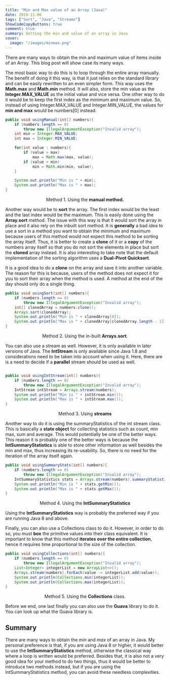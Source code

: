 ```yaml
---
title: "Min and Max value of an Array (Java)"
date: 2019-11-06
tags: ["Sort", "Java", "Streams"]
ShowCodeCopyButtons: true
comment: true
summary: Getting the min and value of an array in Java
cover:
  image: "/images/minmax.png"
---
```


There are many ways to obtain the min and maximum value of items inside of an Array. This blog post will show case its many ways.

The most basic way to do this is to loop through the entire array manually. The benefit of doing it this way, is that it just relies on the standard library and can be easily rewritten to an even simpler form. This way uses the **Math.max** and **Math.min** method. It will also, store the min value as the **Integer.MAX_VALUE** as the initial value and vice versa. One other way to do it would be to keep the first index as the minimum and maximum value. So, instead of using Integer.MAX_VALUE and Integer.MIN_VALUE, the values for **min and max** would be numbers[0] instead.

```java
public void usingManual(int[] numbers){
    if (numbers.length == 0)
        throw new IllegalArgumentException("Invalid array");
    int min = Integer.MAX_VALUE;
    int max = Integer.MIN_VALUE;

    for(int value : numbers){
        if (value > max)
            max = Math.max(max, value);
        if (value < min)
            min = Math.min(min, value);
    }

    System.out.println("Min is " + min);
    System.out.println("Max is " + max);
}
```

<p align="center">Method 1. Using the <strong>manual method.</strong> </p>


Another way would be to **sort** the array. The first index would be the least and the last index would be the maximum. This is easily done using the **Array.sort** method. The issue with this way is that it would sort the array in place and it also rely on the inbuilt sort method. It is **generally** a bad idea to use a sort in a method you want to obtain the minimum and maximum because users of this method would not expect this method to be sorting the array itself. Thus, it is better to create a **clone** of it or a **copy** of the numbers array itself so that you do not sort the elements in place but sort the **cloned** array instead. It is also interesting to take note that the default implementation of the sorting algorithm uses a **Dual-Pivot Quicksort**.


It is a good idea to do a **clone** on the array and save it into another variable. The reason for this is because, users of the method does not expect it for you to sort their array when the method is used. A method at the end of the day should only do a single thing.


```java
public void usingSort(int[] numbers){
    if (numbers.length == 0)
        throw new IllegalArgumentException("Invalid array");
    int[] clonedArray = numbers.clone();
    Arrays.sort(clonedArray);
    System.out.println("Min is " + clonedArray[0]);
    System.out.println("Max is " + clonedArray[clonedArray.length - 1]);
}
```

<p align="center">Method 2. Using the in-built <strong>Arrays.sort</strong>. </p>


You can also use a stream as well. However, it is only available in later versions of Java. The **IntStream** is only available since Java 1.8 and considerations need to be taken into account when using it. Here, there are is a need to decide if a **parallel** stream should be used as well.

```java

public void usingIntStream(int[] numbers){
    if (numbers.length == 0)
        throw new IllegalArgumentException("Invalid array");    
    IntStream intStream = Arrays.stream(numbers);
    System.out.println("Min is " + intStream.min());
    System.out.println("Max is " + intStream.max());
}
```

<p align="center">Method 3. Using <strong>streams</strong> </p>


Another way to do it is using the summaryStatistics of the int stream class. This is basically a **state object** for collecting statistics such as count, min max, sum and average. This would potentially be one of the better ways. This reason it is probably one of the better ways is because the **IntSummaryStatistics** is able to store other information as well besides the min and max, thus increasing its re-usability. So, there is no need for the iteration of the array itself again.

```java
public void usingSummaryStats(int[] numbers){
    if (numbers.length == 0)
        throw new IllegalArgumentException("Invalid array");    
    IntSummaryStatistics stats = Arrays.stream(numbers).summaryStatistics();
    System.out.println("Min is " + stats.getMin());
    System.out.println("Max is " + stats.getMax());
}
```

<p align="center">Method 4. Using the <strong>IntSummaryStatistics</strong> </p>


Using the **IntSummaryStatistics** way is probably the preferred way if you are running Java 8 and above.


Finally, you can also use a Collections class to do it. However, in order to do so, you must **box** the primitive values into their class equivalent. It is important to know that this method **iterates over the entire collection**, hence it requires time proportional to the size of the collection.

```java
public void usingCollections(int[] numbers){
    if (numbers.length == 0)
        throw new IllegalArgumentException("Invalid array");
    List<Integer> integerList = new ArrayList<>();
    Arrays.stream(numbers).forEach(value -> integerList.add(value));
    System.out.println(Collections.min(integerList));
    System.out.println(Collections.max(integerList));
}

```
<p align="center">Method 5. Using the <strong>Collections</strong> class.</p>

Before we end, one last finally you can also use the **Guava** library to do it. You can look up what the Guava library is.


## Summary

There are many ways to obtain the *min* and *max* of an array in Java. My personal preference is that, if you are using Java 8 or higher, it would better to use the **IntSummaryStatistics** method, otherwise the classical way where a loop is written would be preferred. Besides that, it is also not a very good idea for your method to do two things, thus it would be better to introduce two methods instead, but if you are using the IntSummaryStatistics method, you can avoid these needless complexities.
